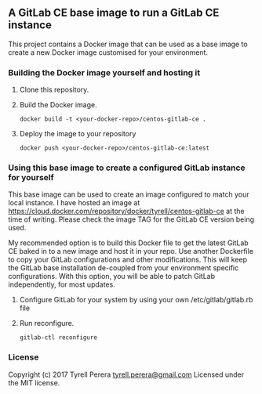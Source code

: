 ## A GitLab CE base image to run a GitLab CE instance

This project contains a Docker image that can be used as a base image to create a new Docker image customised for your environment.


### Building the Docker image yourself and hosting it

  1. Clone this repository.
  2. Build the Docker image.

     `docker build -t <your-docker-repo>/centos-gitlab-ce .`

  3. Deploy the image to your repository

     `docker push <your-docker-repo>/centos-gitlab-ce:latest`


### Using this base image to create a configured GitLab instance for yourself

This base image can be used to create an image configured to match your local instance. I have hosted an image at https://cloud.docker.com/repository/docker/tyrell/centos-gitlab-ce at the time of writing. Please check the image TAG for the GitLab CE version being used.

My recommended option is to build this Docker file to get the latest GitLab CE baked in to a new image and host it in your repo. Use another Dockerfile to copy your GitLab configurations and other modifications. This will keep the GitLab base installation de-coupled from your environment specific configurations. With this option, you will be able to patch GitLab independently, for most updates.

  1. Configure GitLab for your system by using your own /etc/gitlab/gitlab.rb file
  2. Run reconfigure.

      `gitlab-ctl reconfigure`    


### License
Copyright (c) 2017 Tyrell Perera <tyrell.perera@gmail.com>
Licensed under the MIT license.
